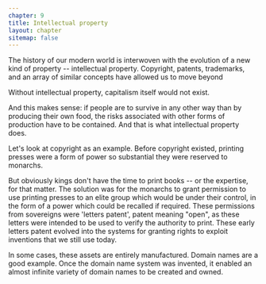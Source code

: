 ```yaml
---
chapter: 9
title: Intellectual property
layout: chapter
sitemap: false
---
```


The history of our modern world is interwoven with the evolution of a new kind
of property -- intellectual property. Copyright, patents, trademarks, and an
array of similar concepts have allowed us to move beyond 

Without intellectual property, capitalism itself would not exist.

And this makes sense: if people are to survive in any other way than by
producing their own food, the risks associated with other forms of production
have to be contained. And that is what intellectual property does. 

Let's look at copyright as an example. Before copyright existed, printing
presses were a form of power so substantial they were reserved to monarchs. 

But obviously kings don't have the time to print books -- or the expertise, for
that matter. The solution was for the monarchs to grant permission to use
printing presses to an elite group which would be under their control, in the
form of a power which could be recalled if required. These permissions from
sovereigns were 'letters patent', patent meaning "open", as these letters were
intended to be used to verify the authority to print. These early letters patent
evolved into the systems for granting rights to exploit inventions that we still
use today.

In some cases, these assets are entirely manufactured. Domain names are a good 
example. Once the domain name system was invented, it enabled an almost infinite
variety of domain names to be created and owned. 
